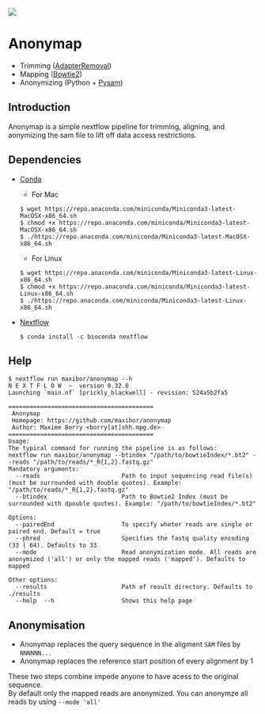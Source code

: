 ![](https://www.travis-ci.com/maxibor/anonymap.svg?token=pwT9AgYi4qJY4LTp9WUy&branch=master)

# Anonymap
- Trimming ([AdapterRemoval](https://github.com/MikkelSchubert/adapterremoval)) 
- Mapping ([Bowtie2](http://bowtie-bio.sourceforge.net/bowtie2/index.shtml)) 
- Anonymizing (Python + [Pysam](https://pysam.readthedocs.io/en/latest/))


## Introduction

Anonymap is a simple nextflow pipeline for trimming, aligning, and aonymizing the sam file to lift off data access restrictions.

## Dependencies
- [Conda](https://conda.io/en/latest/miniconda.html)
    - For Mac 
    ```
    $ wget https://repo.anaconda.com/miniconda/Miniconda3-latest-MacOSX-x86_64.sh
    $ chmod +x https://repo.anaconda.com/miniconda/Miniconda3-latest-MacOSX-x86_64.sh
    $ ./https://repo.anaconda.com/miniconda/Miniconda3-latest-MacOSX-x86_64.sh
    ```
    - For Linux
    ```
    $ wget https://repo.anaconda.com/miniconda/Miniconda3-latest-Linux-x86_64.sh
    $ chmod +x https://repo.anaconda.com/miniconda/Miniconda3-latest-Linux-x86_64.sh
    $ ./https://repo.anaconda.com/miniconda/Miniconda3-latest-Linux-x86_64.sh
    ```

- [Nextflow](https://www.nextflow.io/)  
    ```
    $ conda install -c bioconda nextflow
    ```



## Help 

```
$ nextflow run maxibor/anonymap --h
N E X T F L O W  ~  version 0.32.0
Launching `main.nf` [prickly_blackwell] - revision: 524a5b2fa5

=========================================
 Anonymap
 Homepage: https://github.com/maxibor/anonymap
 Author: Maxime Borry <borry[at]shh.mpg.de>
=========================================
Usage:
The typical command for running the pipeline is as follows:
nextflow run maxibor/anonymap --btindex "/path/to/bowtieIndex/*.bt2" --reads "/path/to/reads/*_R{1,2}.fastq.gz"
Mandatory arguments:
  --reads                       Path to input sequencing read file(s) (must be surrounded with double quotes). Example: "/path/to/reads/*_R{1,2}.fastq.gz"
  --btindex                     Path to Bowtie2 Index (must be surrounded with dpouble quotes). Example: "/path/to/bowtieIndex/*.bt2"

Options:
  --pairedEnd                   To specify wheter reads are single or paired end. Default = true
  --phred                       Specifies the fastq quality encoding (33 | 64). Defaults to 33
  --mode                        Read anonymization mode. All reads are anonymized ('all') or only the mapped reads ('mapped'). Defaults to mapped

Other options:
  --results                     Path of result directory. Defaults to ./results
  --help  --h                   Shows this help page
```

## Anonymisation

- Anonymap replaces the query sequence in the aligment `SAM` files by `NNNNNN...`
- Anonymap replaces the reference start position of every alignment by 1

These two steps combine impede anyone to have acess to the original sequence.  
By default only the mapped reads are anonymized. 
You can anonymze all reads by using `--mode 'all'`